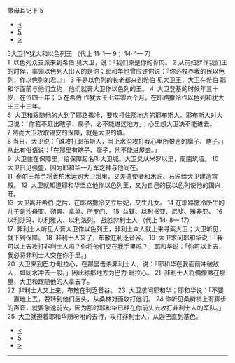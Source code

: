 ﻿





 撒母耳记下 5




* [<](bible/2SA04.md)
* [5](bible/2SA.md)
* [>](bible/2SA06.md)



 
5大卫作犹大和以色列王 （代上
11·
1—
9；
14·
1—
7）  
1  以色列众支派来到希伯 见大卫，说：「我们原是你的骨肉。 
2 从前扫罗作我们王的时候，率领以色列人出入的是你；耶和华也曾应许你说：『你必牧养我的民以色列，作以色列的君。』」 
3 于是以色列的长老都来到希伯 见大卫王，大卫在希伯 耶和华面前与他们立约，他们就膏大卫作以色列的王。 
4  大卫登基的时候年三十岁，在位四十年； 
5 在希伯 作犹大王七年零六个月，在耶路撒冷作以色列和犹大王三十三年。  
6  大卫和跟随他的人到了耶路撒冷，要攻打住那地方的耶布斯人。耶布斯人对大卫说：「你若不赶出瞎子、瘸子，必不能进这地方」；心里想大卫决不能进去。 
7 然而大卫攻取锡安的保障，就是大卫的城。  
8 当日，大卫说：「谁攻打耶布斯人，当上水沟攻打我心里所恨恶的瘸子、瞎子。」从此有俗语说：「在那里有瞎子、瘸子，他不能进屋去。」  
9  大卫住在保障里，给保障起名叫大卫城。大卫又从米罗以里，周围筑墙。 
10  大卫日见强盛，因为耶和华—万军之神与他同在。  
11  泰尔王希兰将香柏木运到大卫那里，又差遣使者和木匠、石匠给大卫建造宫殿。 
12  大卫就知道耶和华坚立他作以色列王，又为自己的民以色列使他的国兴旺。  
13  大卫离开希伯 之后，在耶路撒冷又立后妃，又生儿女。 
14 在耶路撒冷所生的儿子是沙母亚、朔罢、拿单、所罗门、 
15  益辖、以利书亚、尼斐、雅非亚、 
16  以利沙玛、以利雅大、以利法列。 战胜非利士人 （代上
14·
8—
17）  
17  非利士人听见人膏大卫作以色列王，非利士众人就上来寻索大卫；大卫听见，就下到保障。 
18  非利士人来了，布散在利乏音谷。 
19  大卫求问耶和华说：「我可以上去攻打非利士人吗？你将他们交在我手里吗？」耶和华说：「你可以上去，我必将非利士人交在你手里。」  
20  大卫来到巴力·毗拉心，在那里击杀非利士人，说：「耶和华在我面前冲破敌人，如同水冲去一般。」因此称那地方为巴力·毗拉心。 
21  非利士人将偶像撇在那里，大卫和跟随他的人拿去了。  
22  非利士人又上来，布散在利乏音谷。 
23  大卫求问耶和华；耶和华说：「不要一直地上去，要转到他们后头，从桑林对面攻打他们。 
24 你听见桑树梢上有脚步的声音，就要急速前去，因为那时耶和华已经在你前头去攻打非利士人的军队。」 
25  大卫就遵着耶和华所吩咐的去行，攻打非利士人，从迦巴直到基色。 
* [<](bible/2SA04.md)
* [5](bible/2SA.md)
* [>](bible/2SA06.md)





---









